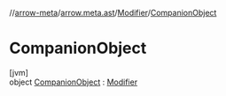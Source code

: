 //[arrow-meta](../../../../index.md)/[arrow.meta.ast](../../index.md)/[Modifier](../index.md)/[CompanionObject](index.md)

# CompanionObject

[jvm]\
object [CompanionObject](index.md) : [Modifier](../index.md)
